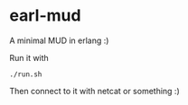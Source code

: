 # earl-mud

A minimal MUD in erlang :)

Run it with
```
./run.sh
```
Then connect to it with netcat or something :)
